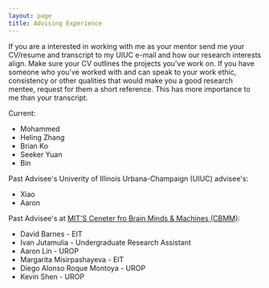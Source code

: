 ```yaml
---
layout: page
title: Advising Experience
---
```


If you are a interested in working with me as your mentor send me your CV/resume and transcript to my UIUC e-mail 
and how our research interests align. 
Make sure your CV outlines the projects you've work on.
If you have someone who you've worked with and can speak to your work ethic, consistency or other qualities that would make you
a good research mentee, request for them a short reference.
This has more importance to me than your transcript. 

Current:
- Mohammed
- Heling Zhang
- Brian Ko
- Seeker Yuan
- Bin

Past Advisee's Univerity of Illinois Urbana-Champaign (UIUC) advisee's:
- Xiao
- Aaron

Past Advisee's at [MIT'S Ceneter fro Brain Minds & Machines (CBMM)](https://cbmm.mit.edu/about/people/miranda):

- David Barnes - EIT
- Ivan Jutamulia - Undergraduate Research Assistant
- Aaron Lin - UROP
- Margarita Misirpashayeva - EIT
- Diego Alonso Roque Montoya - UROP
- Kevin Shen - UROP
